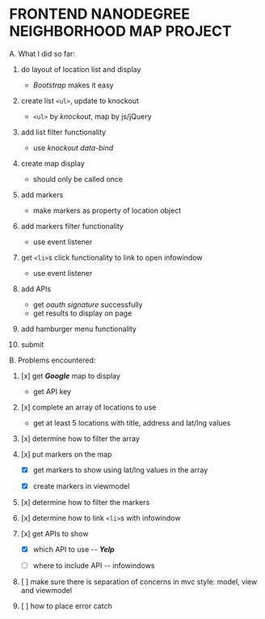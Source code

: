 # FRONTEND NANODEGREE NEIGHBORHOOD MAP PROJECT



A. What I did so far:

1. do layout of location list and display

	- *_Bootstrap_* makes it easy

2. create list `<ul>`, update to knockout

	- `<ul>` by _knockout_, map by js/jQuery

3. add list filter functionality
 
	- use _knockout_ _data-bind_

4. create map display
 
	- should only be called once
	
5. add markers
 
	- make markers as property of location object
	 
6. add markers filter functionality

	- use event listener

7. get `<li>`s click functionality to link to open infowindow

	- use event listener
	 
8. add APIs

	- get _oauth signature_ successfully
	- get results to display on page

9. add hamburger menu functionality

10. submit



B. Problems encountered:

1. [x] get **_Google_** map to display

	- get API key

2. [x] complete an array of locations to use

	- get at least 5 locations with title, address and lat/lng values

3. [x] determine how to filter the array

4. [x] put markers on the map

	- [x] get markers to show using lat/lng values in the array
	
	- [x] create markers in viewmodel
	 
5. [x] determine how to filter the markers

6. [x] determine how to link `<li>`s with infowindow

7. [x] get APIs to show

	- [x] which API to use -- **_Yelp_**
	
	- [ ] where to include API -- infowindows

8.  [ ] make sure there is separation of concerns in mvc style: model, view and viewmodel

9.  [ ] how to place error catch


